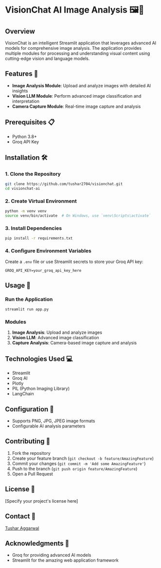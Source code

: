 # VisionChat AI Image Analysis 🖼️🤖

## Overview
VisionChat is an intelligent Streamlit application that leverages advanced AI models for comprehensive image analysis. The application provides multiple modules for processing and understanding visual content using cutting-edge vision and language models.

## Features 🌟
- **Image Analysis Module**: Upload and analyze images with detailed AI insights
- **Vision LLM Module**: Perform advanced image classification and interpretation
- **Camera Capture Module**: Real-time image capture and analysis

## Prerequisites 📋
- Python 3.8+
- Groq API Key

## Installation 🛠️

### 1. Clone the Repository
```bash
git clone https://github.com/tushar2704/visionchat.git
cd visionchat-ai
```

### 2. Create Virtual Environment
```bash
python -m venv venv
source venv/bin/activate  # On Windows, use `venv\Scripts\activate`
```

### 3. Install Dependencies
```bash
pip install -r requirements.txt
```

### 4. Configure Environment Variables
Create a `.env` file or use Streamlit secrets to store your Groq API key:
```
GROQ_API_KEY=your_groq_api_key_here
```

## Usage 🚀

### Run the Application
```bash
streamlit run app.py
```

### Modules
1. **Image Analysis**: Upload and analyze images
2. **Vision LLM**: Advanced image classification
3. **Capture Analysis**: Camera-based image capture and analysis

## Technologies Used 💻
- Streamlit
- Groq AI
- Plotly
- PIL (Python Imaging Library)
- LangChain

## Configuration 🔧
- Supports PNG, JPG, JPEG image formats
- Configurable AI analysis parameters

## Contributing 🤝
1. Fork the repository
2. Create your feature branch (`git checkout -b feature/AmazingFeature`)
3. Commit your changes (`git commit -m 'Add some AmazingFeature'`)
4. Push to the branch (`git push origin feature/AmazingFeature`)
5. Open a Pull Request

## License 📄
[Specify your project's license here]

## Contact 📧
[Tushar Aggarwal](https://www.linkedin.com/in/tusharaggarwalinseec/)

## Acknowledgments 🙏
- Groq for providing advanced AI models
- Streamlit for the amazing web application framework